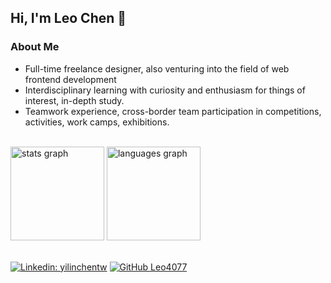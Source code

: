 <h2> Hi, I'm Leo Chen 👋 </h2>

###  About Me
- Full-time freelance designer, also venturing into the field of web frontend development
- Interdisciplinary learning with curiosity and enthusiasm for things of interest, in-depth study.
- Teamwork experience, cross-border team participation in competitions, activities, work camps, exhibitions.

<br>

<div align="left">
  <img src="https://github-readme-stats.vercel.app/api?username=Leo4077&layout=compact&show_icons=true&theme=dark&hide_progress=true" height="150" alt="stats graph"  />
  <img src="https://github-readme-stats.vercel.app/api/top-langs/?username=Leo4077&layout=compact&show_icons=true&theme=dark" height="150" alt="languages graph"  />
</div>
<!-- 出處 https://github.com/anuraghazra/github-readme-stats -->

<br>

[![Linkedin: yilinchentw](https://img.shields.io/badge/-yilinchentw-blue?style=flat-square&logo=Linkedin&logoColor=white&link=https://www.linkedin.com/in/yilinchentw/)](https://www.linkedin.com/in/yilinchentw/)
[![GitHub Leo4077](https://img.shields.io/github/followers/Leo4077?label=follow&style=social)](https://github.com/Leo4077)



<!-- 

// 瀏覽次數元件
<p>
  <img src="https://komarev.com/ghpvc/?username=Leo4077" alt="Leo4077" />
</p>

-->

<!--
**Leo4077/Leo4077** is a ✨ _special_ ✨ repository because its `README.md` (this file) appears on your GitHub profile.

Here are some ideas to get you started:

- 🔭 I’m currently working on ...
- 🌱 I’m currently learning ...
- 👯 I’m looking to collaborate on ...
- 🤔 I’m looking for help with ...
- 💬 Ask me about ...
- 📫 How to reach me: ...
- 😄 Pronouns: ...
- ⚡ Fun fact: ...
-->

<!-- 
<h2> Hi, I'm Leo Chen 👋 </h2>

###  About Me
- Full-time freelance designer, also venturing into the field of web frontend development
- Interdisciplinary learning with curiosity and enthusiasm for things of interest, in-depth study.
- Teamwork experience, cross-border team participation in competitions, activities, work camps, exhibitions.

[![Anurag's GitHub stats](https://github-readme-stats.vercel.app/api?username=Leo4077&layout=compact&show_icons=true&theme=dark&hide_progress=true)](https://github.com/anuraghazra/github-readme-stats)
![Top Langs](https://github-readme-stats.vercel.app/api/top-langs/?username=Leo4077&layout=compact&show_icons=true&theme=dark)

[![Linkedin: yilinchentw](https://img.shields.io/badge/-yilinchentw-blue?style=flat-square&logo=Linkedin&logoColor=white&link=https://www.linkedin.com/in/yilinchentw/)](https://www.linkedin.com/in/yilinchentw/)
[![GitHub Leo4077](https://img.shields.io/github/followers/Leo4077?label=follow&style=social)](https://github.com/Leo4077)



-->
